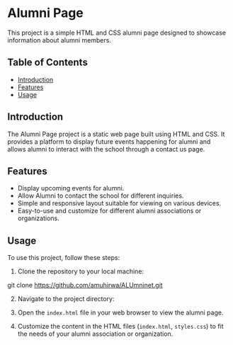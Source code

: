 # Alumni Page

This project is a simple HTML and CSS alumni page designed to showcase information about alumni members.

## Table of Contents

- [Introduction](#introduction)
- [Features](#features)
- [Usage](#usage)

## Introduction

The Alumni Page project is a static web page built using HTML and CSS. It provides a platform to display future events happening for alumni and allows alumni to interact with the school through a contact us page.

## Features

- Display upcoming events for alumni.
- Allow Alumni to contact the school for different inquiries.
- Simple and responsive layout suitable for viewing on various devices.
- Easy-to-use and customize for different alumni associations or organizations.

## Usage

To use this project, follow these steps:

1. Clone the repository to your local machine:

git clone https://github.com/amuhirwa/ALUmninet.git

2. Navigate to the project directory:

3. Open the `index.html` file in your web browser to view the alumni page.

4. Customize the content in the HTML files (`index.html`, `styles.css`) to fit the needs of your alumni association or organization.

